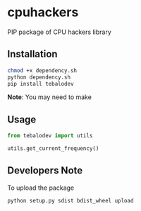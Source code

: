 # cpuhackers
PIP package of CPU hackers library

## Installation


```bash
chmod +x dependency.sh
python dependency.sh
pip install tebalodev
```

**Note**: You may need to make 


## Usage

```py
from tebalodev import utils

utils.get_current_frequency()
```

## Developers Note

To upload the package

```bash
python setup.py sdist bdist_wheel upload
```